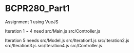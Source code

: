 # BCPR280_Part1
Assignment 1 using VueJS

Iteration 1 ~ 4 need
src/Main.js
src/Controller.js

Iteration 5 needs
src/Model.js
src/Iteration1.js
src/Iteration2.js
src/Iteration3.js
src/Iteration4.js
src/Controller.js
